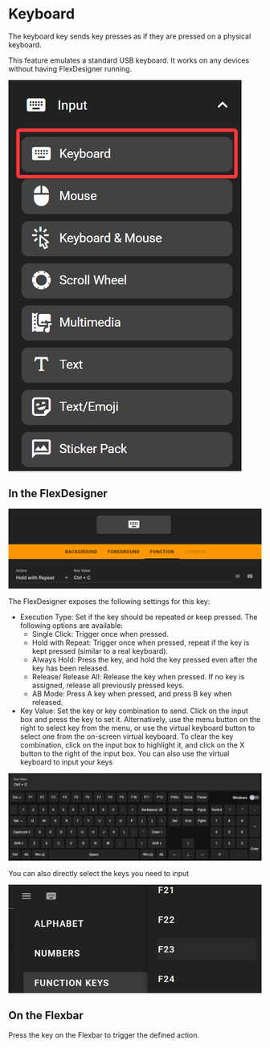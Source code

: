 # Keyboard

The keyboard key sends key presses as if they are pressed on a physical keyboard.

This feature emulates a standard USB keyboard. It works on any devices without having FlexDesigner running.

![1744983883020](image/keyboard/1744983883020.png)

## In the FlexDesigner

![1744983902205](image/keyboard/1744983902205.png)

The FlexDesigner exposes the following settings for this key:

- Execution Type: Set if the key should be repeated or keep pressed. The following options are available:
  - Single Click: Trigger once when pressed.
  - Hold with Repeat: Trigger once when pressed, repeat if the key is kept pressed (similar to a real keyboard).
  - Always Hold: Press the key, and hold the key pressed even after the key has been released.
  - Release/ Release All: Release the key when pressed. If no key is assigned, release all previously pressed keys.
  - AB Mode: Press A key when pressed, and press B key when released.
- Key Value: Set the key or key combination to send. Click on the input box and press the key to set it. Alternatively, use the menu button on the right to select key from the menu, or use the virtual keyboard button to select one from the on-screen virtual keyboard. To clear the key combination, click on the input box to highlight it, and click on the X button to the right of the input box.
You can also use the virtual keyboard to input your keys

![1744983935055](image/keyboard/1744983935055.png)

You can also directly select the keys you need to input

![1744983956092](image/keyboard/1744983956092.png)

## On the Flexbar

Press the key on the Flexbar to trigger the defined action.
